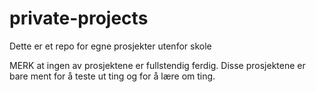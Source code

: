 # private-projects
Dette er et repo for egne prosjekter utenfor skole

MERK at ingen av prosjektene er fullstendig ferdig. Disse prosjektene er bare ment for å teste ut ting og for å lære om ting.
